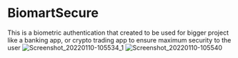 # BiomartSecure
This is a biometric authentication that created to be used for bigger project like a banking app, or crypto trading app to ensure maximum security to the user
![Screenshot_20220110-105534_1](https://user-images.githubusercontent.com/82580142/148747262-c6ecec52-c64a-4f2a-a6af-e1d1b84837a2.png)
![Screenshot_20220110-105540](https://user-images.githubusercontent.com/82580142/148747594-34c2a390-bdc4-45a7-a072-71b2a76efe86.png)
